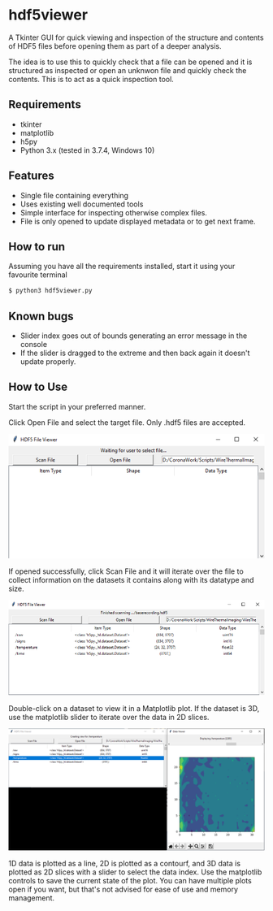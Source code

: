 # hdf5viewer

A Tkinter GUI for quick viewing and inspection of the structure and contents of HDF5 files before opening them as part of a deeper analysis.

The idea is to use this to quickly check that a file can be opened and it is structured as inspected or open an unknwon file and quickly check the contents. This is to act as a quick inspection tool.

## Requirements
 - tkinter
 - matplotlib
 - h5py
 - Python 3.x (tested in 3.7.4, Windows 10)
 
## Features
 - Single file containing everything
 - Uses existing well documented tools
 - Simple interface for inspecting otherwise complex files.
 - File is only opened to update displayed metadata or to get next frame.
 
## How to run
Assuming you have all the requirements installed, start it using your favourite terminal

```bash
$ python3 hdf5viewer.py
```
## Known bugs
  - Slider index goes out of bounds generating an error message in the console
  - If the slider is dragged to the extreme and then back again it doesn't update properly.
  
## How to Use

Start the script in your preferred manner.

Click Open File and select the target file. Only .hdf5 files are accepted.

![](pics/hdf5viewer-opened-file.png)

If opened successfully, click Scan File and it will iterate over the file to collect information on the datasets it contains along with its datatype and size.

![](pics/hdf5viewer-scanned-file.png)

Double-click on a dataset to view it in a Matplotlib plot. If the dataset is 3D, use the matplotlib slider to iterate over the data in 2D slices. 

![](pics/hdf5viewer-opened-dataset.png)

1D data is plotted as a line, 2D is plotted as a contourf, and 3D data is plotted as 2D slices with a slider to select the data index. Use the matplotlib controls to save the current state of the plot. You can have multiple plots open if you want, but that's not advised for ease of use and memory management.
